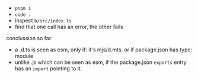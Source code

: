 - `pnpm i`
- `code .`
- inspect `b/src/index.ts`
- find that one call has an error, the other fails

conclussion so far:

- a .d.ts is seen as esm, only if: it's mjs/d.mts, or if package.json has type: module
- unlike .js which can be seen as esm, if the package.json `exports` entry has an `import` pointing to it.
